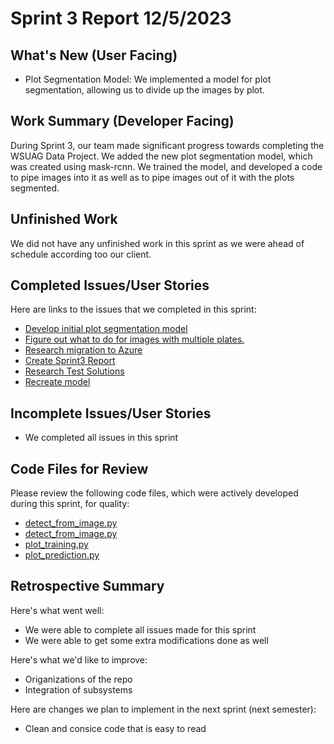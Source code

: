 # Sprint 3 Report 12/5/2023

## What's New (User Facing)
 * Plot Segmentation Model: We implemented a model for plot segmentation, allowing us to divide up the images by plot.


## Work Summary (Developer Facing)
During Sprint 3, our team made significant progress towards completing the WSUAG Data Project. We added the new plot segmentation model, which was created using mask-rcnn. We trained the model, and developed a code to pipe images into it as well as to pipe images out of it with the plots segmented.

## Unfinished Work
We did not have any unfinished work in this sprint as we were ahead of schedule according too our client. 


## Completed Issues/User Stories
Here are links to the issues that we completed in this sprint:
* [Develop initial plot segmentation model](https://github.com/WSUCptSCapstone-F23-S24/wsuag-arduinoapp/issues/32)
* [Figure out what to do for images with multiple plates.](https://github.com/WSUCptSCapstone-F23-S24/wsuag-arduinoapp/issues/3)
* [Research migration to Azure](https://github.com/WSUCptSCapstone-F23-S24/wsuag-arduinoapp/issues/19)
* [Create Sprint3 Report](https://github.com/WSUCptSCapstone-F23-S24/wsuag-arduinoapp/issues/33)
* [Research Test Solutions](https://github.com/WSUCptSCapstone-F23-S24/wsuag-arduinoapp/issues/24)
* [Recreate model](https://github.com/WSUCptSCapstone-F23-S24/wsuag-arduinoapp/issues/20)

 ## Incomplete Issues/User Stories
* We completed all issues in this sprint


## Code Files for Review
<!-- All modified files also copied into [src/scripts](https://github.com/WSUCptSCapstone-F23-S24/wsuag-arduinoapp/tree/main/src) folder for clarity -->

Please review the following code files, which were actively developed during this sprint, for quality:
 * [detect_from_image.py](https://github.com/WSUCptSCapstone-F23-S24/wsuag-arduinoapp/blob/main/src/tf2.0/models/research/object_detection/detect_from_image.py)
 * [detect_from_image.py](https://github.com/WSUCptSCapstone-F23-S24/wsuag-arduinoapp/blob/main/src/tf2.0/models/research/object_detection/detect_and_image_process.py)
 * [plot_training.py](https://github.com/WSUCptSCapstone-F23-S24/wsuag-arduinoapp/blob/main/src/mrcnn_segmenting/kangaroo-transfer-learning/plot_training.py)
 * [plot_prediction.py](https://github.com/WSUCptSCapstone-F23-S24/wsuag-arduinoapp/blob/main/src/mrcnn_segmenting/kangaroo-transfer-learning/plot_prediction.py)

## Retrospective Summary
Here's what went well:
   * We were able to complete all issues made for this sprint
   * We were able to get some extra modifications done as well
     
Here's what we'd like to improve:
   * Origanizations of the repo
   * Integration of subsystems
     
Here are changes we plan to implement in the next sprint (next semester):
   * Clean and consice code that is easy to read
